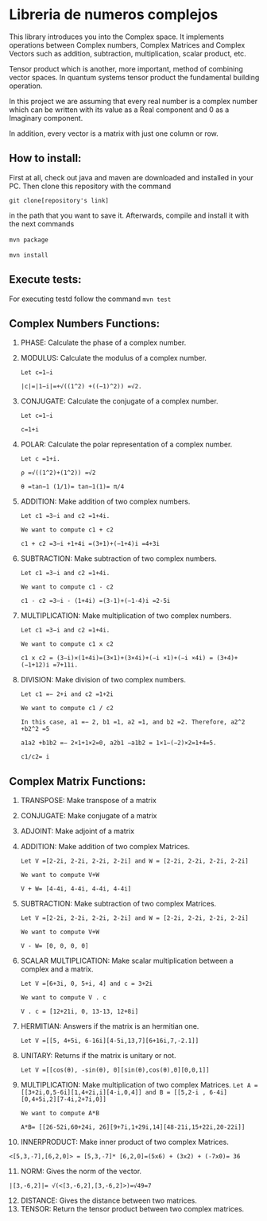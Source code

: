 ﻿# Libreria de numeros complejos 

This library introduces you into the Complex space. It implements operations between Complex numbers, Complex Matrices and Complex Vectors such as addition, subtraction, multiplication, scalar product, etc.

Tensor product which is another, more important, method of combining vector spaces. In quantum systems tensor product the fundamental building operation. 

In this project we are assuming that every real number is a complex number which can be written with its value as a Real component and 0 as a Imaginary component. 

In addition, every vector is a matrix with just one column or row. 

## How to install:
First at all, check out java and maven are downloaded and installed in your PC.
Then clone this repository with the command ­

```git clone[repository's link]­``` 

in the path that you want to save it.
Afterwards, compile and install it with the next commands

­```mvn package­```

­```mvn install­```

## Execute tests:
For executing testd follow the command
```mvn test```

## Complex Numbers Functions:

1. PHASE: Calculate the phase of a complex number.
2. MODULUS: Calculate the modulus of a complex number.

   ``` Let c=1−i ```
   
   ``` |c|=|1−i|=+√((1^2) +((−1)^2)) =√2. ```
   
3. CONJUGATE: Calculate the conjugate of a complex number.

   ``` Let c=1−i ```
   
   ``` c=1+i ```
4. POLAR: Calculate the polar representation of a complex number.

    ``` Let c =1+i. ```
    
    ``` ρ =√((1^2)+(1^2)) =√2 ```
    
    ``` θ =tan−1 (1/1)= tan−1(1)= π/4 ```
    
5. ADDITION: Make addition of two complex numbers.

   ``` Let c1 =3−i and c2 =1+4i.  ```
   
   ``` We want to compute c1 + c2  ``` 
   
   ```c1 + c2 =3−i +1+4i =(3+1)+(−1+4)i =4+3i  ```
   
6. SUBTRACTION: Make subtraction of two complex numbers.

   ``` Let c1 =3−i and c2 =1+4i.  ```
  
   ``` We want to compute c1 - c2  ``` 
   
   ```c1 - c2 =3−i - (1+4i) =(3-1)+(−1-4)i =2-5i  ```
   
7. MULTIPLICATION: Make multiplication of two complex numbers.

   ``` Let c1 =3−i and c2 =1+4i.  ```
   
   ``` We want to compute c1 x c2  ``` 
   
   ```c1 x c2 = (3−i)×(1+4i)=(3×1)+(3×4i)+(−i ×1)+(−i ×4i) = (3+4)+(−1+12)i =7+11i.   ```
   
8. DIVISION: Make division of two complex numbers.

   ``` Let c1 =− 2+i and c2 =1+2i  ```
   
   ``` We want to compute c1 / c2  ``` 
   
   ``` In this case, a1 =− 2, b1 =1, a2 =1, and b2 =2. Therefore, a2^2 +b2^2 =5 ```
   
   ``` a1a2 +b1b2 =− 2×1+1×2=0, a2b1 −a1b2 = 1×1−(−2)×2=1+4=5. ```
   
   ``` c1/c2= i  ```

## Complex Matrix Functions:

1. TRANSPOSE: Make transpose of a matrix
2. CONJUGATE: Make conjugate of a matrix
3. ADJOINT: Make adjoint of a matrix
4. ADDITION: Make addition of two complex Matrices.

   ``` Let V =[2-2i, 2-2i, 2-2i, 2-2i] and W = [2-2i, 2-2i, 2-2i, 2-2i] ```
   
   ``` We want to compute V+W  ``` 
   
   ``` V + W= [4-4i, 4-4i, 4-4i, 4-4i] ```   

5. SUBTRACTION: Make subtraction of two complex Matrices.

   ``` Let V =[2-2i, 2-2i, 2-2i, 2-2i] and W = [2-2i, 2-2i, 2-2i, 2-2i] ```
   
   ``` We want to compute V+W  ``` 
   
   ``` V - W= [0, 0, 0, 0] ```  

6. SCALAR MULTIPLICATION: Make scalar multiplication between a complex and a matrix.

   ``` Let V =[6+3i, 0, 5+i, 4] and c = 3+2i ```
   
   ``` We want to compute V . c  ``` 
   
   ``` V . c = [12+21i, 0, 13-13, 12+8i] ```  

7. HERMITIAN: Answers if the matrix is an hermitian one.

   ``` Let V =[[5, 4+5i, 6-16i][4-5i,13,7][6+16i,7,-2.1]] ```

8. UNITARY: Returns if the matrix is unitary or not.

   ``` Let V =[[cos(θ), -sin(θ), 0][sin(θ),cos(θ),0][0,0,1]] ```

9. MULTIPLICATION: Make multiplication of two complex Matrices.
   ``` Let A =[[3+2i,0,5-6i][1,4+2i,i][4-i,0,4]] and B = [[5,2-i , 6-4i][0,4+5i,2][7-4i,2+7i,0]] ```
   
   ``` We want to compute A*B  ``` 
   
   ``` A*B= [[26-52i,60+24i, 26][9+7i,1+29i,14][48-21i,15+22i,20-22i]] ```  
10. INNERPRODUCT: Make inner product of two complex Matrices.

   ``` <[5,3,-7],[6,2,0]> = [5,3,-7]* [6,2,0]=(5x6) + (3x2) + (-7x0)= 36  ```

11. NORM: Gives the norm of the vector.

   ``` |[3,-6,2]|= √(<[3,-6,2],[3,-6,2]>)=√49=7  ```

12. DISTANCE: Gives the distance between two matrices.
13. TENSOR: Return the tensor product between two complex matrices.

